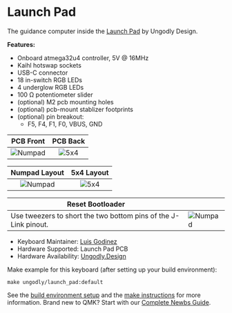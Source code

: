 # Launch Pad
The guidance computer inside the [Launch Pad](https://ungodly.design/products/launch-pad) by Ungodly Design.

**Features:**
* Onboard atmega32u4 controller, 5V @ 16MHz
* Kaihl hotswap sockets
* USB-C connector
* 18 in-switch RGB LEDs
* 4 underglow RGB LEDs
* 100 Ω potentiometer slider
* (optional) M2 pcb mounting holes
* (optional) pcb-mount stablizer footprints
* (optional) pin breakout:
  * F5, F4, F1, F0, VBUS, GND

PCB Front             |  PCB Back
:-------------------------:|:-------------------------:
![Numpad](https://i.imgur.com/f47ZFZZl.png)  |  ![5x4](https://i.imgur.com/wZH76Ppl.png)

Numpad Layout             |  5x4 Layout
:-------------------------:|:-------------------------:
![Numpad](https://i.imgur.com/4XvqCBHl.jpg)  |  ![5x4](https://i.imgur.com/mwtGnPSl.jpg)


|Reset Bootloader|   |
|---|---|
|Use tweezers to short the two bottom pins of the J-Link pinout.|![Numpad](https://i.imgur.com/ArSIcK0.pngl)|

* Keyboard Maintainer: [Luis Godinez](https://github.com/luis-Godinez)
* Hardware Supported: Launch Pad PCB
* Hardware Availability: [Ungodly.Design](https://ungodly.design/products/launch-pad-pcb)

Make example for this keyboard (after setting up your build environment):

    make ungodly/launch_pad:default

See the [build environment setup](https://docs.qmk.fm/#/getting_started_build_tools) and the [make instructions](https://docs.qmk.fm/#/getting_started_make_guide) for more information. Brand new to QMK? Start with our [Complete Newbs Guide](https://docs.qmk.fm/#/newbs).
